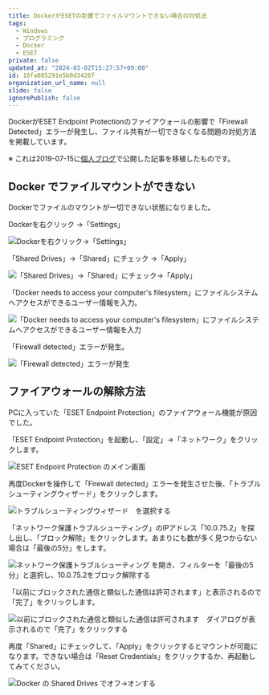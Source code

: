 ```yaml
---
title: DockerがESETの影響でファイルマウントできない場合の対処法
tags:
  - Windows
  - プログラミング
  - Docker
  - ESET
private: false
updated_at: "2024-03-02T15:27:57+09:00"
id: 10fa085291e5b0d3426f
organization_url_name: null
slide: false
ignorePublish: false
---
```


DockerがESET Endpoint Protectionのファイアウォールの影響で「Firewall Detected」エラーが発生し、ファイル共有が一切できなくなる問題の対処方法を掲載しています。

※ これは2019-07-15に[個人ブログ](https://bicstone.me)で公開した記事を移植したものです。

## Docker でファイルマウントができない

Dockerでファイルのマウントが一切できない状態になりました。

Dockerを右クリック →「Settings」

![Dockerを右クリック→「Settings」](https://qiita-image-store.s3.ap-northeast-1.amazonaws.com/0/684999/bfdb947a-9097-9f9e-311e-88d20f9bf492.png)

「Shared Drives」→「Shared」にチェック →「Apply」

![「Shared Drives」→「Shared」にチェック→「Apply」](https://qiita-image-store.s3.ap-northeast-1.amazonaws.com/0/684999/cfc45a70-6ba1-9d57-6ba6-4128936a85d3.png)

「Docker needs to access your computer's filesystem」にファイルシステムへアクセスができるユーザー情報を入力。

![「Docker needs to access your computer's filesystem」にファイルシステムへアクセスができるユーザー情報を入力](https://qiita-image-store.s3.ap-northeast-1.amazonaws.com/0/684999/ba76d1f2-1df4-8fe3-3eb6-587eb7a10fc3.png)

「Firewall detected」エラーが発生。

![「Firewall detected」エラーが発生](https://qiita-image-store.s3.ap-northeast-1.amazonaws.com/0/684999/e2fa131d-f1f9-ec63-777c-f1c68b60f968.png)

## ファイアウォールの解除方法

PCに入っていた「ESET Endpoint Protection」のファイアウォール機能が原因でした。

「ESET Endpoint Protection」を起動し、「設定」→「ネットワーク」をクリックします。

![ESET Endpoint Protection のメイン画面](https://qiita-image-store.s3.ap-northeast-1.amazonaws.com/0/684999/ded8bae3-f1e7-41e4-cb3f-e07d148413b1.png)

再度Dockerを操作して「Firewall detected」エラーを発生させた後、「トラブルシューティングウィザード」をクリックします。

![トラブルシューティングウィザード　を選択する](https://qiita-image-store.s3.ap-northeast-1.amazonaws.com/0/684999/a4b20cae-e662-cb67-1554-1fdf47115d1a.png)

「ネットワーク保護トラブルシューティング」のIPアドレス「10.0.75.2」を探し出し、「ブロック解除」をクリックします。あまりにも数が多く見つからない場合は「最後の5分」をします。

![ネットワーク保護トラブルシューティング を開き、フィルターを「最後の5分」と選択し、10.0.75.2をブロック解除する](https://qiita-image-store.s3.ap-northeast-1.amazonaws.com/0/684999/59ca6aed-b4c4-3a0c-1f05-ecac7c0d6aeb.png)

「以前にブロックされた通信と類似した通信は許可されます」と表示されるので「完了」をクリックします。

![以前にブロックされた通信と類似した通信は許可されます　ダイアログが表示されるので「完了」をクリックする](https://qiita-image-store.s3.ap-northeast-1.amazonaws.com/0/684999/919f5f7f-3c30-79e0-4f0a-360097972e4b.png)

再度「Shared」にチェックして、「Apply」をクリックするとマウントが可能になります。できない場合は「Reset Credentials」をクリックするか、再起動してみてください。

![Docker の Shared Drives でオフ→オンする](https://qiita-image-store.s3.ap-northeast-1.amazonaws.com/0/684999/7b0afa3f-8ca6-59b9-70f4-bf8e362cb337.png)
